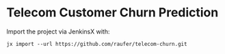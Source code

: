 # Telecom Customer Churn Prediction

Import the project via JenkinsX with:

```
jx import --url https://github.com/raufer/telecom-churn.git
```

